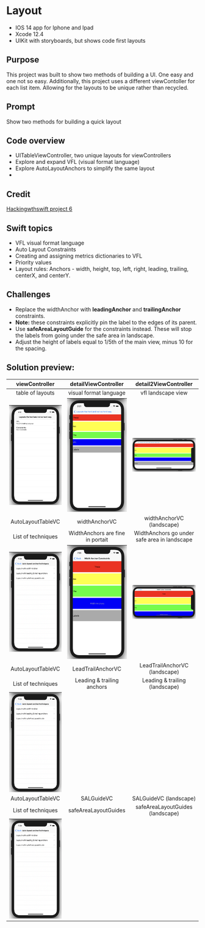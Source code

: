 #  Layout
* IOS 14 app for Iphone and Ipad
* Xcode 12.4
* UIKit with storyboards, but shows code first layouts
## Purpose
This project was built to show two methods of building a UI. One easy and one not so easy.
Additionally, this project uses a different viewContoller for each list item. Allowing for the layouts to be unique rather than recycled. 
## Prompt
Show two methods for building a quick layout 
## Code overview
* UITableViewController, two unique layouts for viewControllers
* Explore and expand VFL (visual format language)
* Explore AutoLayoutAnchors to simplify the same layout 
*
## Credit
[Hackingwthswift project 6](https://hackingwithswift.com/100/30)

## Swift topics
* VFL visual format language
* Auto Layout Constraints
* Creating and assigning metrics dictionaries to VFL
* Priority values 
* Layout rules: Anchors - width, height, top, left, right, leading, trailing, centerX, and centerY.
## Challenges
* Replace the widthAnchor with **leadingAnchor** and **trailingAnchor** constraints.
* **Note:** these constraints explicitly pin the label to the edges of its parent.
* Use **safeAreaLayoutGuide** for the constraints instead. These will stop the labels from going under the safe area in landscape.
* Adjust the height of labels equal to 1/5th of the main view, minus 10 for the spacing.
## Solution preview:
| viewController | detailViewController | detail2ViewController | 
| :--------------:  | :---------------------:  | :---------------------:  |
| table of layouts | visual format language | vfl landscape view |
| <img src="https://github.com/benjkent/Hacking-with-swift-UIKit-06-Layout/blob/main/Screenshots/layoutsTableView.png" > | <img src="https://github.com/benjkent/Hacking-with-swift-UIKit-06-Layout/blob/main/Screenshots/vflportrait.png" > | <img src="https://github.com/benjkent/Hacking-with-swift-UIKit-06-Layout/blob/main/Screenshots/vfllandscape.png" > | 
| AutoLayoutTableVC | widthAnchorVC | widthAnchorVC (landscape) |
| List of techniques | WidthAnchors are fine in portait | WidthAnchors go under safe area in landscape |
| <img src="https://github.com/benjkent/Hacking-with-swift-UIKit-06-Layout/blob/main/Screenshots/constraintsTable.png" > | <img src="https://github.com/benjkent/Hacking-with-swift-UIKit-06-Layout/blob/main/Screenshots/widthAnchor.png" > | <img src="https://github.com/benjkent/Hacking-with-swift-UIKit-06-Layout/blob/main/Screenshots/widthAnchorLandscape.png" > |
| AutoLayoutTableVC | LeadTrailAnchorVC | LeadTrailAnchorVC (landscape) |
| List of techniques | Leading & trailing anchors | Leading & trailing (landscape) |
| <img src="https://github.com/benjkent/Hacking-with-swift-UIKit-06-Layout/blob/main/Screenshots/constraintsTable.png" > | <img src="" > | <img src=" " > | 
| AutoLayoutTableVC | SALGuideVC | SALGuideVC (landscape) |
| List of techniques | safeAreaLayoutGuides | safeAreaLayoutGuides (landscape) |
| <img src="https://github.com/benjkent/Hacking-with-swift-UIKit-06-Layout/blob/main/Screenshots/constraintsTable.png"> | <img src=" " > | <img src=" " > | 


